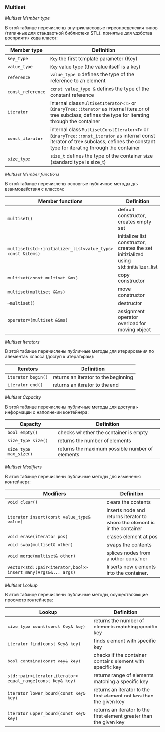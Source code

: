 ### Multiset 
*Multiset Member type*

В этой таблице перечислены внутриклассовые переопределения типов (типичные для стандартной библиотеки STL), принятые для удобства восприятия кода класса:

| Member type            | Definition                                                                             |
|------------------------|----------------------------------------------------------------------------------------|
| `key_type`               | `Key` the first template parameter (Key)                                                     |
| `value_type`             | `Key` value type (the value itself is a key)                                                    |
| `reference`              | `value_type &` defines the type of the reference to an element                                                             |
| `const_reference`        | `const value_type &` defines the type of the constant reference                                         |
| `iterator`               | internal class `MultisetIterator<T>` or `BinaryTree::iterator` as internal iterator of tree subclass; defines the type for iterating through the container                                                 |
| `const_iterator`         | internal class `MultisetConstIterator<T>` or `BinaryTree::const_iterator` as internal const iterator of tree subclass; defines the constant type for iterating through the container                                           |
| `size_type`              | `size_t` defines the type of the container size (standard type is size_t) |

*Multiset Member functions*

В этой таблице перечислены основные публичные методы для взаимодействия с классом:

| Member functions      | Definition                                      |
|----------------|-------------------------------------------------|
| `multiset()`  | default constructor, creates empty set                                 |
| `multiset(std::initializer_list<value_type> const &items)`  | initializer list constructor, creates the set initizialized using std::initializer_list<T>    |
| `multiset(const multiset &ms)`  | copy constructor  |
| `multiset(multiset &&ms)`  | move constructor  |
| `~multiset()`  | destructor  |
| `operator=(multiset &&ms)`      | assignment operator overload for moving object                                |

*Multiset Iterators*

В этой таблице перечислены публичные методы для итерирования по элементам класса (доступ к итераторам):

| Iterators              | Definition                                                                             |
|------------------------|----------------------------------------------------------------------------------------|
| `iterator begin()`            | returns an iterator to the beginning                                                   |
| `iterator end()`                | returns an iterator to the end                                                         |


*Multiset Capacity*

В этой таблице перечислены публичные методы для доступа к информации о наполнении контейнера:

| Capacity       | Definition                                      |
|----------------|-------------------------------------------------|
| `bool empty()`          | checks whether the container is empty           |
| `size_type size()`           | returns the number of elements                  |
| `size_type max_size()`       | returns the maximum possible number of elements |

*Multiset Modifiers*

В этой таблице перечислены публичные методы для изменения контейнера:

| Modifiers              | Definition                                                                             |
|------------------------|----------------------------------------------------------------------------------------|
| `void clear()`                  | clears the contents                                                                    |
| `iterator insert(const value_type& value)`                 | inserts node and returns iterator to where the element is in the container                                        |
| `void erase(iterator pos)`                  | erases element at pos                                                                        |
| `void swap(multiset& other)`                   | swaps the contents                                                                     |
| `void merge(multiset& other)`                  | splices nodes from another container                                                   |
| `vector<std::pair<iterator,bool>> insert_many(Args&&... args)`          | Inserts new elements into the container.  |

*Multiset Lookup*

В этой таблице перечислены публичные методы, осуществляющие просмотр контейнера:

| Lookup                 | Definition                                                                             |
|------------------------|----------------------------------------------------------------------------------------|
| `size_type count(const Key& key)`                  | returns the number of elements matching specific key                                   |
| `iterator find(const Key& key)`                   | finds element with specific key                                                        |
| `bool contains(const Key& key)`               | checks if the container contains element with specific key                             |
| `std::pair<iterator,iterator> equal_range(const Key& key)`            | returns range of elements matching a specific key                                      |
| `iterator lower_bound(const Key& key)`            | returns an iterator to the first element not less than the given key                   |
| `iterator upper_bound(const Key& key)`            | returns an iterator to the first element greater than the given key                    |
